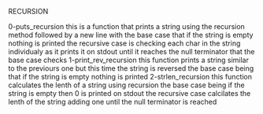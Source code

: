 RECURSION

0-puts_recursion
this is a function that prints a string using the recursion method followed by a new line
with the base case that if the string is empty nothing is printed
the recursive case is checking each char in the string individualy as it prints it on stdout until it reaches the null terminator that the base case checks
1-print_rev_recursion
this function prints a string similar to the previours one but this time the string is reversed
the base case being that if the string is empty nothing is printed
2-strlen_recursion
this function calculates the lenth of a string using recursion
the base case being if the string is empty then 0 is printed on stdout
the recursive case calcilates the lenth of the string adding one until the null terminator is reached
